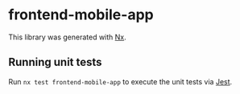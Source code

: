 # frontend-mobile-app

This library was generated with [Nx](https://nx.dev).

## Running unit tests

Run `nx test frontend-mobile-app` to execute the unit tests via [Jest](https://jestjs.io).
